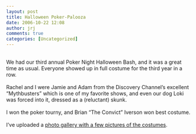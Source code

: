 ```yaml
---
layout: post
title: Halloween Poker-Palooza
date: 2006-10-22 12:08
author: jrj
comments: true
categories: [Uncategorized]
---
```

<a href="http://bp1.blogger.com/_9-Ni-tlkxc4/R0SQ7ePSsoI/AAAAAAAAAA0/xPCxKfUcj6Y/s1600-h/shapeimage_1-1.jpg"><img style="float:left;margin:0 10px 10px 0;cursor:pointer;cursor:hand" src="http://bp1.blogger.com/_9-Ni-tlkxc4/R0SQ7ePSsoI/AAAAAAAAAA0/xPCxKfUcj6Y/s320/shapeimage_1-1.jpg" border="0" alt="" /></a><br />We had our third annual Poker Night Halloween Bash, and it was a great time as usual. Everyone showed up in full costume for the third year in a row.<br /><br />Rachel and I were Jamie and Adam from the Discovery Channel’s excellent “Mythbusters” which is one of my favorite shows, and even our dog Loki was forced into it, dressed as a (reluctant) skunk.<br /><br />I won the poker tourny, and Brian “The Convict” Iverson won best costume.<br /><br />I’ve uploaded a <a href="http://www.jrj.org/JRJ/Galleries_-_Misc./Pages/Photos_-_Halloween_Poker_Party_2006.html">photo gallery with a few pictures of the costumes</a>.
